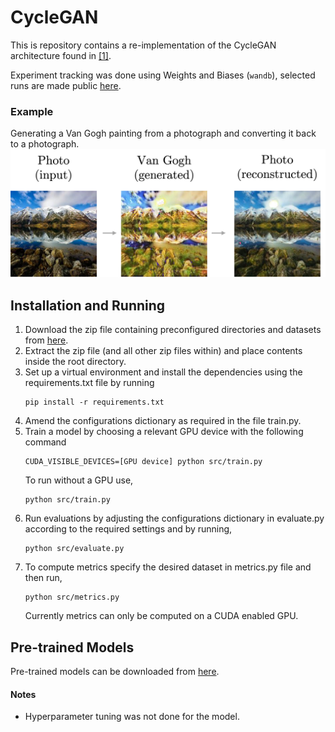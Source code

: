 # CycleGAN

This is repository contains a re-implementation of the CycleGAN architecture found in [[1]](https://arxiv.org/abs/1703.10593).

Experiment tracking was done using Weights and Biases (`wandb`), selected runs are made public [here](https://wandb.ai/aanaseer/cyclegan/).

### Example
Generating a Van Gogh painting from a photograph and converting it back to a photograph.
![](images/example.png)

## Installation and Running
1. Download the zip file containing preconfigured directories and datasets from [here](https://drive.google.com/file/d/1OUuYDjaqEvZPP6Jrnc8IIpTjwyCY_zfE/view?usp=sharing). 
2. Extract the zip file (and all other zip files within) and place contents inside the root directory.
3. Set up a virtual environment and install the dependencies using the requirements.txt file by running
    ```
    pip install -r requirements.txt
    ```
4. Amend the configurations dictionary as required in the file train.py.   
5. Train a model by choosing a relevant GPU device with the following command
    ```
    CUDA_VISIBLE_DEVICES=[GPU device] python src/train.py
    ```
   To run without a GPU use,
    ```
    python src/train.py
    ```
6. Run evaluations by adjusting the configurations dictionary in evaluate.py according to the 
required settings and by running,
    ```
    python src/evaluate.py
    ```
7. To compute metrics specify the desired dataset in metrics.py file and then run,
    ```
    python src/metrics.py
    ```
   Currently metrics can only be computed on a CUDA enabled GPU.

## Pre-trained Models
Pre-trained models can be downloaded from [here](https://drive.google.com/drive/folders/1zsF6Yqa-m-sAeeenH5wU4TfsmKwa5qk_?usp=sharing).

#### Notes
* Hyperparameter tuning was not done for the model.
